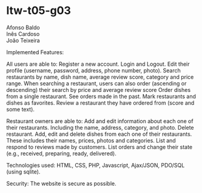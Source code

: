 # ltw-t05-g03
Afonso Baldo <br>
Inês Cardoso <br>
João Teixeira

Implemented Features:

All users are able to:
Register a new account.
Login and Logout.
Edit their profile (username, password, address, phone number, photo).
Search restaurants by name, dish name, average review score, category and price range. 
When searching a restaurant, users can also order (ascending or descending) their search by price and average review score
Order dishes from a single restaurant.
See orders made in the past.
Mark restaurants and dishes as favorites.
Review a restaurant they have ordered from (score and some text).

Restaurant owners are able to:
Add and edit information about each one of their restaurants. Including the name, address, category, and photo.
Delete restaurant.
Add, edit and delete dishes from each one of their restaurants. These includes their names, prices, photos and categories.
List and respond to reviews made by customers.
List orders and change their state (e.g., received, preparing, ready, delivered).

Technologies used:
HTML, CSS, PHP, Javascript, Ajax/JSON, PDO/SQL (using sqlite).

Security:
The website is secure as possible.
